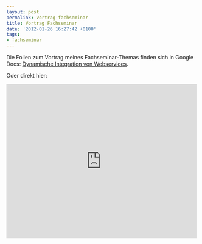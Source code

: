 ```yaml
---
layout: post
permalink: vortrag-fachseminar
title: Vortrag Fachseminar
date: '2012-01-26 16:27:42 +0100'
tags:
- fachseminar
---
```

<p>Die Folien zum Vortrag meines Fachseminar-Themas finden sich in Google Docs: <a href="https://docs.google.com/present/edit?id=0AdTPpgm7INxMZGRyd2ZxZHdfMTgydnFmdjk3Zmg">Dynamische Integration von Webservices</a>.</p>
<p>Oder direkt hier:</p>
<p><iframe src="https://docs.google.com/present/embed?id=ddrwfqdw_182vqfv97fh&size=s" frameborder="0" width="500" height="406"></iframe></p>

